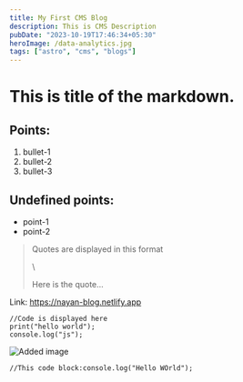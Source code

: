 ```yaml
---
title: My First CMS Blog
description: This is CMS Description
pubDate: "2023-10-19T17:46:34+05:30"
heroImage: /data-analytics.jpg
tags: ["astro", "cms", "blogs"]
---
```


# This is title of the markdown.

## Points:

1. bullet-1
2. bullet-2
3. bullet-3

## Undefined points:

- point-1
- point-2

> Quotes are displayed in this format
>
> \
>
> Here is the quote...

Link: <https://nayan-blog.netlify.app>

`//Code is displayed here`\
`print("hello world");`\
`console.log("js");`

![Added image](/blog-placeholder-1.jpg)

```
//This code block:console.log("Hello WOrld");
```
